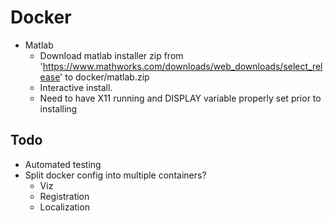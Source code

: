 # Docker

+ Matlab
    - Download matlab installer zip from 'https://www.mathworks.com/downloads/web_downloads/select_release' to docker/matlab.zip
    - Interactive install.
    - Need to have X11 running and DISPLAY variable properly set prior to installing

## Todo


- Automated testing
- Split docker config into multiple containers?
    - Viz
    - Registration
    - Localization